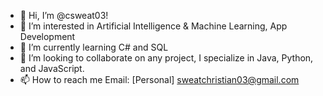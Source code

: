 - 👋 Hi, I’m @csweat03!
- 👀 I’m interested in Artificial Intelligence & Machine Learning, App Development
- 🌱 I’m currently learning C# and SQL
- 💞️ I’m looking to collaborate on any project, I specialize in Java, Python, and JavaScript.
- 📫 How to reach me Email: [Personal] sweatchristian03@gmail.com

<!---
csweat03/csweat03 is a ✨ special ✨ repository because its `README.md` (this file) appears on your GitHub profile.
You can click the Preview link to take a look at your changes.
--->
